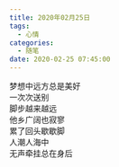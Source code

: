 ```yaml
---
title: 2020年02月25日
tags:
  - 心情
categories:
  - 随笔
date: 2020-02-25 07:45:00
---
```


梦想中远方总是美好  
一次次送别  
脚步越来越远  
他乡广阔也寂寥  
累了回头歇歇脚  
人潮人海中  
无声牵挂总在身后  